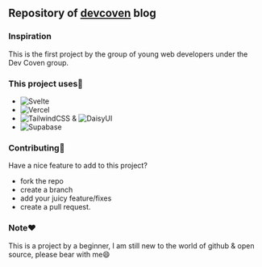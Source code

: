 ## Repository of [devcoven](https://devcoven.vercel.app) blog

### Inspiration

This is the first project by the group of young web developers under the Dev Coven group.

### This project uses🚀️

- ![Svelte](https://img.shields.io/badge/svelte-%23f1413d.svg?style=for-the-badge&logo=svelte&logoColor=white)
- ![Vercel](https://img.shields.io/badge/vercel-%23000000.svg?style=for-the-badge&logo=vercel&logoColor=white)
- ![TailwindCSS](https://img.shields.io/badge/tailwindcss-%2338B2AC.svg?style=for-the-badge&logo=tailwind-css&logoColor=white) & ![DaisyUI](https://img.shields.io/badge/daisyui-5A0EF8?style=for-the-badge&logo=daisyui&logoColor=white)
- ![Supabase](https://img.shields.io/badge/Supabase-3ECF8E?style=for-the-badge&logo=supabase&logoColor=white)

### Contributing🎉️

Have a nice feature to add to this project?

- fork the repo
- create a branch
- add your juicy feature/fixes
- create a pull request.

### Note❤️

This is a project by a beginner, I am still new to the world of github & open source, please bear with me😄
